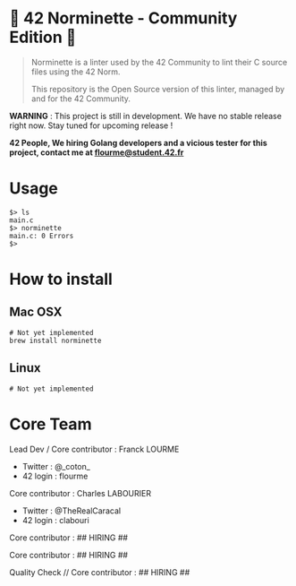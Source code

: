 # 💈 42 Norminette - Community Edition  🔮

> Norminette is a linter used by the 42 Community to lint their C source files using the 42 Norm.
> 
> This repository is the Open Source version of this linter, managed by and for the 42 Community.

**WARNING** : This project is still in development. We have no stable release right now. Stay tuned for upcoming release !

**42 People, We hiring Golang developers and a vicious tester for this project, contact me at flourme@student.42.fr**


# Usage
```shell
$> ls
main.c
$> norminette
main.c: 0 Errors
$>
```

# How to install

## Mac OSX
```
# Not yet implemented
brew install norminette
```

## Linux
```
# Not yet implemented
```

# Core Team

Lead Dev / Core contributor : Franck LOURME 
 * Twitter : @\_coton\_
 * 42 login : flourme

Core contributor : Charles LABOURIER
 * Twitter : @TheRealCaracal 
 * 42 login : clabouri

Core contributor : ## HIRING ##

Core contributor : ## HIRING ##

Quality Check // Core contributor : ## HIRING ##
